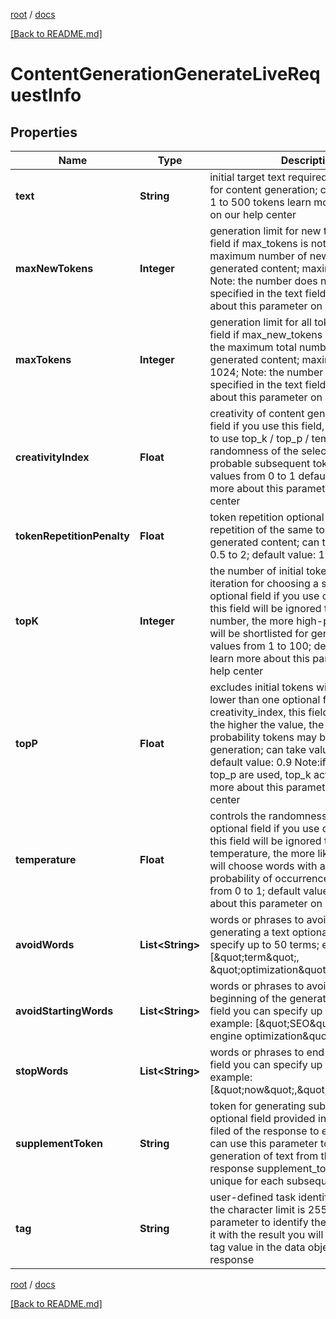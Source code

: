 [root](./../ "root") / [docs](./ "docs")

[[Back to README.md]](./../README.md "[Back to README.md]")

# ContentGenerationGenerateLiveRequestInfo

## Properties

| Name | Type | Description | Notes |
|------------ | ------------- | ------------- | -------------|
|**text** | **String** | initial target text required field text input for content generation; can contain from 1 to 500 tokens learn more about tokens on our help center |  [optional] |
|**maxNewTokens** | **Integer** | generation limit for new tokens required field if max_tokens is not specified the maximum number of new tokens for generated content; maximum value: 300; Note: the number does not include tokens specified in the text field; learn more about this parameter on our help center |  [optional] |
|**maxTokens** | **Integer** | generation limit for all tokens required field if max_new_tokens is not specified the maximum total number of tokens for generated content; maximum value: 1024; Note: the number includes tokens specified in the text field learn more about this parameter on our help center |  [optional] |
|**creativityIndex** | **Float** | creativity of content generation optional field if you use this field, you don’t need to use top_k / top_p / temperature the randomness of the selection of equally probable subsequent tokens; can take values from 0 to 1 default value: 0.8 learn more about this parameter on our help center |  [optional] |
|**tokenRepetitionPenalty** | **Float** | token repetition optional field limits the repetition of the same tokens in the generated content; can take values from 0.5 to 2; default value: 1 |  [optional] |
|**topK** | **Integer** | the number of initial tokens in each iteration for choosing a subsequent word optional field if you use creativity_index, this field will be ignored the higher the number, the more high-probability tokens will be shortlisted for generation; can take values from 1 to 100; default value: 40 learn more about this parameter on our help center |  [optional] |
|**topP** | **Float** | excludes initial tokens with probability lower than one optional field if you use creativity_index, this field will be ignored the higher the value, the less low-probability tokens may be shortlisted for generation; can take values from 0 to 1 default value: 0.9 Note:if both top_k and top_p are used, top_k acts first; learn more about this parameter on our help center |  [optional] |
|**temperature** | **Float** | controls the randomness in the output optional field if you use creativity_index, this field will be ignored the lower the temperature, the more likely the model will choose words with a higher probability of occurrence; can take values from 0 to 1; default value: 0.7 learn more about this parameter on our help center |  [optional] |
|**avoidWords** | **List&lt;String&gt;** | words or phrases to avoid when generating a text optional field you can specify up to 50 terms; example: [\&quot;term\&quot;, \&quot;optimization\&quot;] |  [optional] |
|**avoidStartingWords** | **List&lt;String&gt;** | words or phrases to avoid in the beginning of the generated text optional field you can specify up to 50 terms; example: [\&quot;SEO\&quot;, \&quot;search engine optimization\&quot;] |  [optional] |
|**stopWords** | **List&lt;String&gt;** | words or phrases to end the text optional field you can specify up to 50 terms; example: [\&quot;now\&quot;,\&quot;subscribe\&quot;] |  [optional] |
|**supplementToken** | **String** | token for generating subsequent results optional field provided in the identical filed of the response to each request; you can use this parameter to continue the generation of text from the initial response supplement_token values are unique for each subsequent task |  [optional] |
|**tag** | **String** | user-defined task identifier optional field the character limit is 255 you can use this parameter to identify the task and match it with the result you will find the specified tag value in the data object of the response |  [optional] |

[root](./../ "root") / [docs](./ "docs")

[[Back to README.md]](./../README.md "[Back to README.md]")